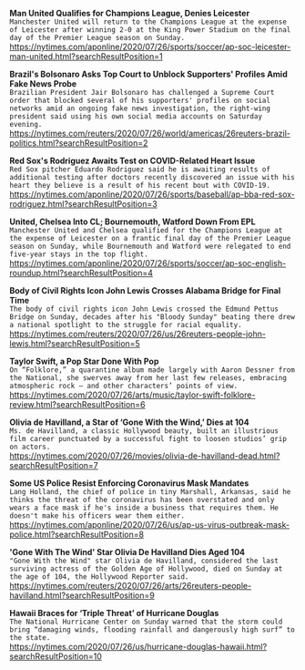 **Man United Qualifies for Champions League, Denies Leicester**\
`Manchester United will return to the Champions League at the expense of Leicester after winning 2-0 at the King Power Stadium on the final day of the Premier League season on Sunday.`\
https://nytimes.com/aponline/2020/07/26/sports/soccer/ap-soc-leicester-man-united.html?searchResultPosition=1

**Brazil's Bolsonaro Asks Top Court to Unblock Supporters' Profiles Amid Fake News Probe**\
`Brazilian President Jair Bolsonaro has challenged a Supreme Court order that blocked several of his supporters' profiles on social networks amid an ongoing fake news investigation, the right-wing president said using his own social media accounts on Saturday evening.`\
https://nytimes.com/reuters/2020/07/26/world/americas/26reuters-brazil-politics.html?searchResultPosition=2

**Red Sox's Rodriguez Awaits Test on COVID-Related Heart Issue**\
`Red Sox pitcher Eduardo Rodriguez said he is awaiting results of additional testing after doctors recently discovered an issue with his heart they believe is a result of his recent bout with COVID-19. `\
https://nytimes.com/aponline/2020/07/26/sports/baseball/ap-bba-red-sox-rodriguez.html?searchResultPosition=3

**United, Chelsea Into CL; Bournemouth, Watford Down From EPL**\
`Manchester United and Chelsea qualified for the Champions League at the expense of Leicester on a frantic final day of the Premier League season on Sunday, while Bournemouth and Watford were relegated to end five-year stays in the top flight.`\
https://nytimes.com/aponline/2020/07/26/sports/soccer/ap-soc-english-roundup.html?searchResultPosition=4

**Body of Civil Rights Icon John Lewis Crosses Alabama Bridge for Final Time**\
`The body of civil rights icon John Lewis crossed the Edmund Pettus Bridge on Sunday, decades after his "Bloody Sunday" beating there drew a national spotlight to the struggle for racial equality.`\
https://nytimes.com/reuters/2020/07/26/us/26reuters-people-john-lewis.html?searchResultPosition=5

**Taylor Swift, a Pop Star Done With Pop**\
`On “Folklore,” a quarantine album made largely with Aaron Dessner from the National, she swerves away from her last few releases, embracing atmospheric rock — and other characters’ points of view.`\
https://nytimes.com/2020/07/26/arts/music/taylor-swift-folklore-review.html?searchResultPosition=6

**Olivia de Havilland, a Star of ‘Gone With the Wind,’ Dies at 104**\
`Ms. de Havilland, a classic Hollywood beauty, built an illustrious film career punctuated by a successful fight to loosen studios’ grip on actors.`\
https://nytimes.com/2020/07/26/movies/olivia-de-havilland-dead.html?searchResultPosition=7

**Some US Police Resist Enforcing Coronavirus Mask Mandates**\
`Lang Holland, the chief of police in tiny Marshall, Arkansas, said he thinks the threat of the coronavirus has been overstated and only wears a face mask if he's inside a business that requires them. He doesn't make his officers wear them either. `\
https://nytimes.com/aponline/2020/07/26/us/ap-us-virus-outbreak-mask-police.html?searchResultPosition=8

**'Gone With The Wind' Star Olivia De Havilland Dies Aged 104**\
`"Gone With the Wind" star Olivia de Havilland, considered the last surviving actress of the Golden Age of Hollywood, died on Sunday at the age of 104, the Hollywood Reporter said.`\
https://nytimes.com/reuters/2020/07/26/arts/26reuters-people-havilland.html?searchResultPosition=9

**Hawaii Braces for ‘Triple Threat’ of Hurricane Douglas**\
`The National Hurricane Center on Sunday warned that the storm could bring “damaging winds, flooding rainfall and dangerously high surf” to the state.`\
https://nytimes.com/2020/07/26/us/hurricane-douglas-hawaii.html?searchResultPosition=10

